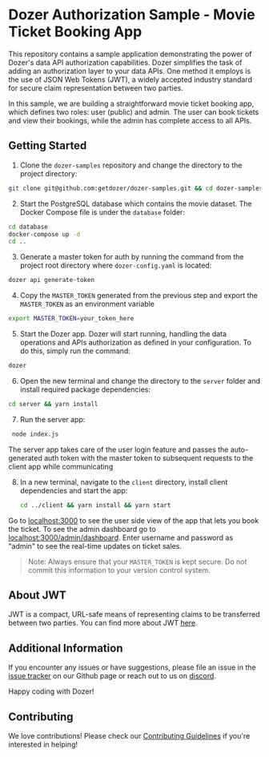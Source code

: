 # Dozer Authorization Sample - Movie Ticket Booking App

This repository contains a sample application demonstrating the power of Dozer's data API authorization capabilities. Dozer simplifies the task of adding an authorization layer to your data APIs. One method it employs is the use of JSON Web Tokens (JWT), a widely accepted industry standard for secure claim representation between two parties.

In this sample, we are building a straightforward movie ticket booking app, which defines two roles: user (public) and admin. The user can book tickets and view their bookings, while the admin has complete access to all APIs.

## Getting Started

1. Clone the `dozer-samples` repository and change the directory to the project directory:

 ```bash
git clone git@github.com:getdozer/dozer-samples.git && cd dozer-samples/usecases/api-auth/
 ```

2. Start the PostgreSQL database which contains the movie dataset. The Docker Compose file is under the `database` folder:

```bash
cd database
docker-compose up -d
cd ..
```

3. Generate a master token for auth by running the command from the project root directory where `dozer-config.yaml` is located:
```bash
dozer api generate-token
```

4. Copy the `MASTER_TOKEN` generated from the previous step and export the `MASTER_TOKEN` as an environment variable
```bash
export MASTER_TOKEN=your_token_here
```

5. Start the Dozer app. Dozer will start running, handling the data operations and APIs authorization as defined in your configuration. To do this, simply run the command:

```bash
dozer
```

6. Open the new terminal and change the directory to the `server` folder and install required package dependencies:
```bash
cd server && yarn install
```


7. Run the server app:
```bash
 node index.js
```
 The server app takes care of the user login feature and passes the auto-generated auth token with the master token to subsequent requests to the client app while communicating

8. In a new terminal, navigate to the `client` directory, install client dependencies and start the app:
    ```bash
    cd ../client && yarn install && yarn start
    ```
Go to [localhost:3000](localhost:3000) to see the user side view of the app that lets you book the ticket.
To see the admin dashboard go to [localhost:3000/admin/dashboard](localhost:3000/admin/dashboard). Enter username and password as "admin" to see the real-time updates on ticket sales.

> Note: Always ensure that your `MASTER_TOKEN` is kept secure. Do not commit this information to your version control system.

## About JWT

JWT is a compact, URL-safe means of representing claims to be transferred between two parties. You can find more about JWT [here](https://jwt.io/introduction/).



## Additional Information

If you encounter any issues or have suggestions, please file an issue in the [issue tracker](https://github.com/getdozer/dozer-samples/issues) on our Github page or reach out to us on [discord](https://discord.com/invite/3eWXBgJaEQ).

Happy coding with Dozer!

## Contributing

We love contributions! Please check our [Contributing Guidelines](../../community-samples/README.md) if you're interested in helping!
